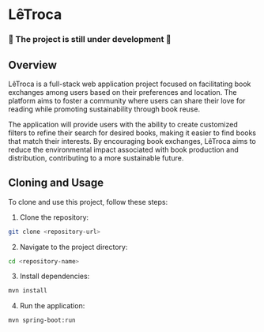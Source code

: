 # LêTroca

### 🛑 The project is still under development 🛑

## Overview
LêTroca is a full-stack web application project focused on facilitating book exchanges among users based on their preferences and location. The platform aims to foster a community where users can share their love for reading while promoting sustainability through book reuse.

The application will provide users with the ability to create customized filters to refine their search for desired books, making it easier to find books that match their interests. By encouraging book exchanges, LêTroca aims to reduce the environmental impact associated with book production and distribution, contributing to a more sustainable future.

## Cloning and Usage
To clone and use this project, follow these steps:

1. Clone the repository:

```bash
git clone <repository-url>
```

2. Navigate to the project directory:

```bash
cd <repository-name>
```

3. Install dependencies:

```bash
mvn install
```

4. Run the application:

```bash
mvn spring-boot:run
```